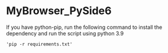 # MyBrowser_PySide6

If you have python-pip, run the following command to install the dependency and run the script using python 3.9

`'pip -r requirements.txt'`  

